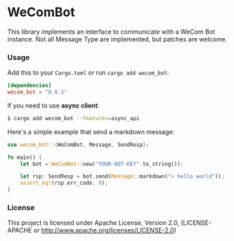 WeComBot
=====

This library implements an interface to communicate with a WeCom Bot instance. Not
all Message Type are implemented, but patches are welcome.

### Usage

Add this to your `Cargo.toml` or run `cargo add wecom_bot`:

```toml
[dependencies]
wecom_bot = "0.0.1"
```

If you need to use __async client__:

```bash
$ cargo add wecom_bot --features=async_api
```

Here's a simple example that send a markdown message:

```rust
use wecom_bot::{WeComBot, Message, SendResp};

fn main() {
    let bot = WeComBot::new("YOUR-BOT-KEY".to_string());

    let rsp: SendResp = bot.send(Message::markdown("> hello world"));
    assert_eq!(rsp.err_code, 0);
}
```

### License
This project is licensed under Apache License, Version 2.0, (LICENSE-APACHE or http://www.apache.org/licenses/LICENSE-2.0)

